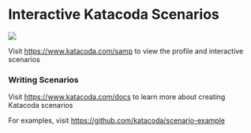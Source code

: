 # Interactive Katacoda Scenarios

[![](http://shields.katacoda.com/katacoda/samp/count.svg)](https://www.katacoda.com/samp "Get your profile on Katacoda.com")

Visit https://www.katacoda.com/samp to view the profile and interactive scenarios

### Writing Scenarios
Visit https://www.katacoda.com/docs to learn more about creating Katacoda scenarios

For examples, visit https://github.com/katacoda/scenario-example
